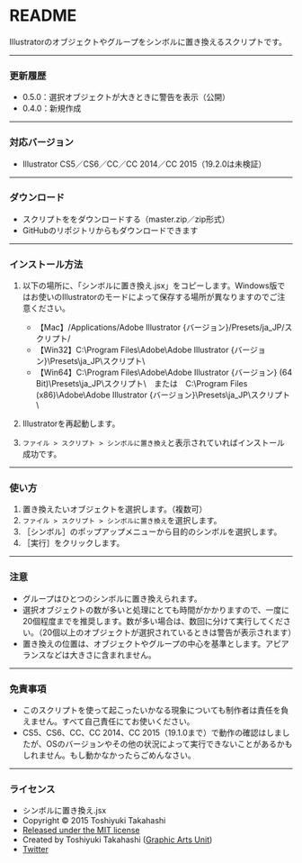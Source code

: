 # README

Illustratorのオブジェクトやグループをシンボルに置き換えるスクリプトです。

-----

### 更新履歴

* 0.5.0：選択オブジェクトが大きときに警告を表示（公開）
* 0.4.0：新規作成

-----

### 対応バージョン

* Illustrator CS5／CS6／CC／CC 2014／CC 2015（19.2.0は未検証）

-----

### ダウンロード

* スクリプトををダウンロードする（master.zip／zip形式）
* GitHubのリポジトリからもダウンロードできます

-----

### インストール方法

1. 以下の場所に、「シンボルに置き換え.jsx」をコピーします。Windows版ではお使いのIllustratorのモードによって保存する場所が異なりますのでご注意ください。

	* 【Mac】/Applications/Adobe Illustrator {バージョン}/Presets/ja_JP/スクリプト/
	* 【Win32】C:\Program Files\Adobe\Adobe Illustrator {バージョン}\Presets\ja_JP\スクリプト\
	* 【Win64】C:\Program Files\Adobe\Adobe Illustrator {バージョン} (64 Bit)\Presets\ja_JP\スクリプト\　または　C:\Program Files (x86)\Adobe\Adobe Illustrator {バージョン}\Presets\ja_JP\スクリプト\

2. Illustratorを再起動します。
3. `ファイル > スクリプト > シンボルに置き換え`と表示されていればインストール成功です。

-----

### 使い方

1. 置き換えたいオブジェクトを選択します。（複数可）
2. `ファイル > スクリプト > シンボルに置き換え`を選択します。
3. ［シンボル］のポップアップメニューから目的のシンボルを選択します。
4. ［実行］をクリックします。

-----

### 注意

* グループはひとつのシンボルに置き換えられます。
* 選択オブジェクトの数が多いと処理にとても時間がかかりますので、一度に20個程度までを推奨します。数が多い場合は、数回に分けて実行してください。（20個以上のオブジェクトが選択されているときは警告が表示されます）
* 置き換えの位置は、オブジェクトやグループの中心を基準とします。アピアランスなどは大きさに含まれません。

-----

### 免責事項

* このスクリプトを使って起こったいかなる現象についても制作者は責任を負えません。すべて自己責任にてお使いください。
* CS5、CS6、CC、CC 2014、CC 2015（19.1.0まで）で動作の確認はしましたが、OSのバージョンやその他の状況によって実行できないことがあるかもしれません。もし動かなかったらごめんなさい。

-----

### ライセンス

* シンボルに置き換え.jsx
* Copyright © 2015 Toshiyuki Takahashi
* [Released under the MIT license](http://opensource.org/licenses/mit-license.php)
* Created by Toshiyuki Takahashi ([Graphic Arts Unit](http://www.graphicartsunit.com/))
* [Twitter](https://twitter.com/gautt)
